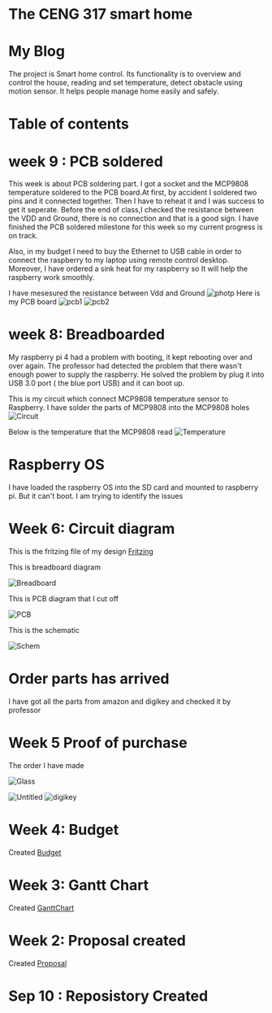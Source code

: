 
  
# The CENG 317 smart home
# My Blog

The project is Smart home control. Its functionality is to overview and control the house, reading and set temperature, detect obstacle using motion sensor. It helps people manage home easily and safely.  


# Table of contents

# week 9 : PCB soldered
This week is about PCB soldering part. I got a socket and the MCP9808 temperature soldered to the PCB board.At first, by accident I soldered two pins and it connected together. Then I have to reheat it and I was success to get it seperate. Before the end of class,I checked the resistance between the VDD and Ground, there is no connection and that is a good sign. I have finished the PCB soldered milestone for this week so my current progress is on track.

Also, in my budget I need to buy the Ethernet to USB cable in order to connect the raspberry to my laptop using remote control desktop. Moreover, I have ordered a sink heat for my raspberry so It will help the raspberry work smoothly. 

I have mesesured the resistance between Vdd and Ground 
![photp](/Images/74588254_454186628551166_6252909991368327168_n.jpg)
Here is my PCB board
![pcb1](/Images/PCB1.jpg)
![pcb2](/Images/PCB2.jpg)

 
# week 8: Breadboarded
My raspberry pi 4 had a problem with booting, it kept rebooting over and over again. The professor had detected the problem that there wasn't enough power to supply the raspberry. He solved the problem by plug it into USB 3.0 port ( the blue port USB) and it can boot up.

This is my circuit which connect MCP9808 temperature sensor to Raspberry. I have solder the parts of MCP9808 into the MCP9808 holes
![Circuit](/Images/Circuit.jpg)

Below is the temperature that the MCP9808 read
![Temperature](/Images/Temperature.png)

# Raspberry OS
I have loaded the raspberry OS into the SD card and mounted to raspberry pi. But it can't boot. I am trying to identify the issues
# Week 6: Circuit diagram


This is the fritzing file of my design [Fritzing](https://github.com/diepbaoquy97/SmartHome/blob/master/BaoQuyDiep-Latest.fzz)

This is breadboard diagram

![Breadboard](/Images/BaoQuyDiep-Latest_bb.png)


This is PCB diagram that I cut off

![PCB](/Images/BaoQuyDiep-Latest_pcb.png)


This is the schematic

![Schem](/Images/BaoQuyDiep-Latest_schem.png)

# Order parts has arrived
 I have got all the parts from amazon and digikey and checked it by professor
# Week 5 Proof of purchase
The order I have made

![Glass](/Images/Glass.png)

![Untitled](/Images/Untitled.png)
![digikey](/Images/digikey.png)


# Week 4: Budget
Created [Budget](https://github.com/diepbaoquy97/SmartHome/blob/master/PartsFor2SmartHome_(2).pdf)

# Week 3: Gantt Chart
Created [GanttChart](https://github.com/diepbaoquy97/SmartHome/blob/master/Gantt.xlsx)
# Week 2: Proposal created
Created [Proposal](https://github.com/diepbaoquy97/SmartHome/blob/master/Proposal.xlsx)

# Sep 10 : Reposistory Created



